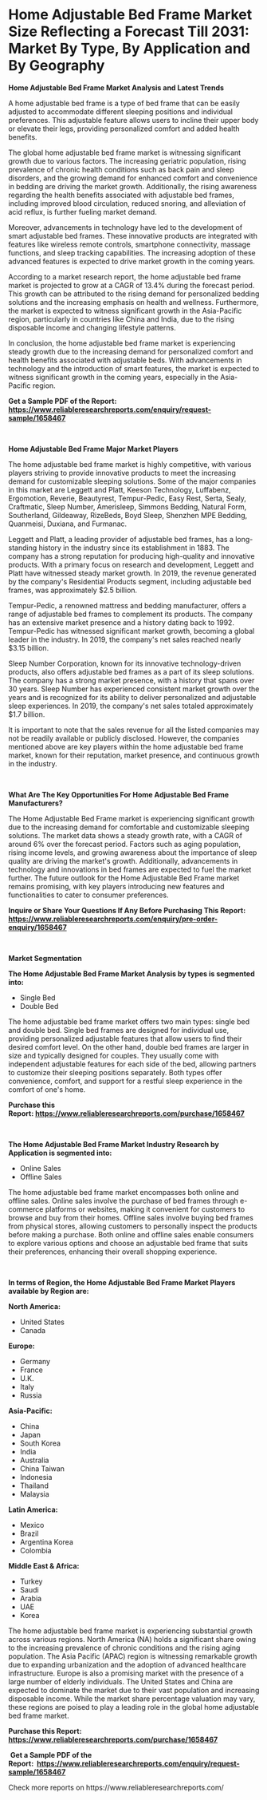 <p><h1>Home Adjustable Bed Frame Market Size Reflecting a Forecast Till 2031: Market By Type, By Application and By Geography</h1></p><p><strong>Home Adjustable Bed Frame Market Analysis and Latest Trends</strong></p>
<p><p>A home adjustable bed frame is a type of bed frame that can be easily adjusted to accommodate different sleeping positions and individual preferences. This adjustable feature allows users to incline their upper body or elevate their legs, providing personalized comfort and added health benefits.</p><p>The global home adjustable bed frame market is witnessing significant growth due to various factors. The increasing geriatric population, rising prevalence of chronic health conditions such as back pain and sleep disorders, and the growing demand for enhanced comfort and convenience in bedding are driving the market growth. Additionally, the rising awareness regarding the health benefits associated with adjustable bed frames, including improved blood circulation, reduced snoring, and alleviation of acid reflux, is further fueling market demand.</p><p>Moreover, advancements in technology have led to the development of smart adjustable bed frames. These innovative products are integrated with features like wireless remote controls, smartphone connectivity, massage functions, and sleep tracking capabilities. The increasing adoption of these advanced features is expected to drive market growth in the coming years.</p><p>According to a market research report, the home adjustable bed frame market is projected to grow at a CAGR of 13.4% during the forecast period. This growth can be attributed to the rising demand for personalized bedding solutions and the increasing emphasis on health and wellness. Furthermore, the market is expected to witness significant growth in the Asia-Pacific region, particularly in countries like China and India, due to the rising disposable income and changing lifestyle patterns.</p><p>In conclusion, the home adjustable bed frame market is experiencing steady growth due to the increasing demand for personalized comfort and health benefits associated with adjustable beds. With advancements in technology and the introduction of smart features, the market is expected to witness significant growth in the coming years, especially in the Asia-Pacific region.</p></p>
<p><strong>Get a Sample PDF of the Report:&nbsp; <a href="https://www.reliableresearchreports.com/enquiry/request-sample/1658467">https://www.reliableresearchreports.com/enquiry/request-sample/1658467</a></strong></p>
<p>&nbsp;</p>
<p><strong>Home Adjustable Bed Frame Major Market Players</strong></p>
<p><p>The home adjustable bed frame market is highly competitive, with various players striving to provide innovative products to meet the increasing demand for customizable sleeping solutions. Some of the major companies in this market are Leggett and Platt, Keeson Technology, Luffabenz, Ergomotion, Reverie, Beautyrest, Tempur-Pedic, Easy Rest, Serta, Sealy, Craftmatic, Sleep Number, Amerisleep, Simmons Bedding, Natural Form, Southerland, Gildeaway, RizeBeds, Boyd Sleep, Shenzhen MPE Bedding, Quanmeisi, Duxiana, and Furmanac.</p><p>Leggett and Platt, a leading provider of adjustable bed frames, has a long-standing history in the industry since its establishment in 1883. The company has a strong reputation for producing high-quality and innovative products. With a primary focus on research and development, Leggett and Platt have witnessed steady market growth. In 2019, the revenue generated by the company's Residential Products segment, including adjustable bed frames, was approximately $2.5 billion.</p><p>Tempur-Pedic, a renowned mattress and bedding manufacturer, offers a range of adjustable bed frames to complement its products. The company has an extensive market presence and a history dating back to 1992. Tempur-Pedic has witnessed significant market growth, becoming a global leader in the industry. In 2019, the company's net sales reached nearly $3.15 billion.</p><p>Sleep Number Corporation, known for its innovative technology-driven products, also offers adjustable bed frames as a part of its sleep solutions. The company has a strong market presence, with a history that spans over 30 years. Sleep Number has experienced consistent market growth over the years and is recognized for its ability to deliver personalized and adjustable sleep experiences. In 2019, the company's net sales totaled approximately $1.7 billion.</p><p>It is important to note that the sales revenue for all the listed companies may not be readily available or publicly disclosed. However, the companies mentioned above are key players within the home adjustable bed frame market, known for their reputation, market presence, and continuous growth in the industry.</p></p>
<p>&nbsp;</p>
<p><strong>What Are The Key Opportunities For Home Adjustable Bed Frame Manufacturers?</strong></p>
<p><p>The Home Adjustable Bed Frame market is experiencing significant growth due to the increasing demand for comfortable and customizable sleeping solutions. The market data shows a steady growth rate, with a CAGR of around 6% over the forecast period. Factors such as aging population, rising income levels, and growing awareness about the importance of sleep quality are driving the market's growth. Additionally, advancements in technology and innovations in bed frames are expected to fuel the market further. The future outlook for the Home Adjustable Bed Frame market remains promising, with key players introducing new features and functionalities to cater to consumer preferences.</p></p>
<p><strong>Inquire or Share Your Questions If Any Before Purchasing This Report: <a href="https://www.reliableresearchreports.com/enquiry/pre-order-enquiry/1658467">https://www.reliableresearchreports.com/enquiry/pre-order-enquiry/1658467</a></strong></p>
<p>&nbsp;</p>
<p><strong>Market Segmentation</strong></p>
<p><strong>The Home Adjustable Bed Frame Market Analysis by types is segmented into:</strong></p>
<p><ul><li>Single Bed</li><li>Double Bed</li></ul></p>
<p><p>The home adjustable bed frame market offers two main types: single bed and double bed. Single bed frames are designed for individual use, providing personalized adjustable features that allow users to find their desired comfort level. On the other hand, double bed frames are larger in size and typically designed for couples. They usually come with independent adjustable features for each side of the bed, allowing partners to customize their sleeping positions separately. Both types offer convenience, comfort, and support for a restful sleep experience in the comfort of one's home.</p></p>
<p><strong>Purchase this Report:&nbsp;<a href="https://www.reliableresearchreports.com/purchase/1658467">https://www.reliableresearchreports.com/purchase/1658467</a></strong></p>
<p>&nbsp;</p>
<p><strong>The Home Adjustable Bed Frame Market Industry Research by Application is segmented into:</strong></p>
<p><ul><li>Online Sales</li><li>Offline Sales</li></ul></p>
<p><p>The home adjustable bed frame market encompasses both online and offline sales. Online sales involve the purchase of bed frames through e-commerce platforms or websites, making it convenient for customers to browse and buy from their homes. Offline sales involve buying bed frames from physical stores, allowing customers to personally inspect the products before making a purchase. Both online and offline sales enable consumers to explore various options and choose an adjustable bed frame that suits their preferences, enhancing their overall shopping experience.</p></p>
<p>&nbsp;</p>
<p><strong>In terms of Region, the Home Adjustable Bed Frame Market Players available by Region are:</strong></p>
<p>
    <p> <strong> North America: </strong>
        <ul>
            <li>United States</li>
            <li>Canada</li>
        </ul>
        </p> 
    <p> <strong> Europe: </strong>
        <ul>
            <li>Germany</li>
            <li>France</li>
            <li>U.K.</li>
            <li>Italy</li>
            <li>Russia</li>
        </ul>
        </p> 
    <p> <strong> Asia-Pacific: </strong>
        <ul>
            <li>China</li>
            <li>Japan</li>
            <li>South Korea</li>
            <li>India</li>
            <li>Australia</li>
            <li>China Taiwan</li>
            <li>Indonesia</li>
            <li>Thailand</li>
            <li>Malaysia</li>
        </ul>
        </p> 
    <p> <strong> Latin America: </strong>
        <ul>
            <li>Mexico</li>
            <li>Brazil</li>
            <li>Argentina Korea</li>
            <li>Colombia</li>
        </ul>
        </p> 
    <p> <strong> Middle East & Africa: </strong>
        <ul>
            <li>Turkey</li>
            <li>Saudi</li>
            <li>Arabia</li>
            <li>UAE</li>
            <li>Korea</li>
        </ul>
    </p>
    </p>
<p><p>The home adjustable bed frame market is experiencing substantial growth across various regions. North America (NA) holds a significant share owing to the increasing prevalence of chronic conditions and the rising aging population. The Asia Pacific (APAC) region is witnessing remarkable growth due to expanding urbanization and the adoption of advanced healthcare infrastructure. Europe is also a promising market with the presence of a large number of elderly individuals. The United States and China are expected to dominate the market due to their vast population and increasing disposable income. While the market share percentage valuation may vary, these regions are poised to play a leading role in the global home adjustable bed frame market.</p></p>
<p><strong>Purchase this Report: <a href="https://www.reliableresearchreports.com/purchase/1658467">https://www.reliableresearchreports.com/purchase/1658467</a></strong></p>
<p>&nbsp;<strong>Get a Sample PDF of the Report:&nbsp;&nbsp;<a href="https://www.reliableresearchreports.com/enquiry/request-sample/1658467">https://www.reliableresearchreports.com/enquiry/request-sample/1658467</a></strong></p>
<p><strong></strong></p>
<p>Check more reports on https://www.reliableresearchreports.com/</p>